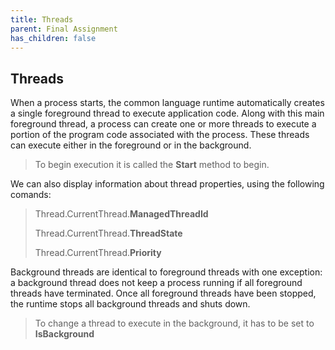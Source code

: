 ```yaml
---
title: Threads
parent: Final Assignment
has_children: false
---
```


## Threads
When a process starts, the common language runtime automatically creates a single foreground thread to execute application code. Along with this main foreground thread, a process can create one or more threads to execute a portion of the program code associated with the process. These threads can execute either in the foreground or in the background.
> To begin execution it is called the **Start** method to begin.

We can also display information about thread properties, using the following comands:
> Thread.CurrentThread.**ManagedThreadId**
>
> Thread.CurrentThread.**ThreadState**
>
> Thread.CurrentThread.**Priority**

Background threads are identical to foreground threads with one exception: a background thread does not keep a process running if all foreground threads have terminated. Once all foreground threads have been stopped, the runtime stops all background threads and shuts down.
> To change a thread to execute in the background, it has to be set to **IsBackground**
